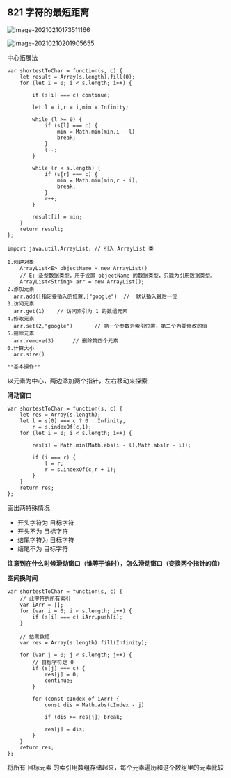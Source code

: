 

## 821 字符的最短距离

![image-20210210173511166](/Users/yummy/web开发/文章笔记/typora-notes/Typora笔记/算法/LeetCode（Lucifer）/基础篇/数组.assets/image-20210210173511166.png)

![image-20210210201905655](/Users/yummy/web开发/文章笔记/typora-notes/Typora笔记/算法/LeetCode（Lucifer）/基础篇/数组.assets/image-20210210201905655.png)

中心拓展法

```JS
var shortestToChar = function(s, c) {
    let result = Array(s.length).fill(0);
    for (let i = 0; i < s.length; i++) {

        if (s[i] === c) continue;

        let l = i,r = i,min = Infinity;

        while (l >= 0) {
            if (s[l] === c) {
                min = Math.min(min,i - l)
                break;
            }
            l--;
        }

        while (r < s.length) {
            if (s[r] === c) {
                min = Math.min(min,r - i);
                break;
            }
            r++;
        }

        result[i] = min;
    }
    return result;
};
```

```JS
import java.util.ArrayList; // 引入 ArrayList 类

1.创建对象
    ArrayList<E> objectName = new ArrayList()
  	// E: 泛型数据类型，用于设置 objectName 的数据类型，只能为引用数据类型。
  	ArrayList<String> arr = new ArrayList();
2.添加元素
  arr.add([指定要插入的位置,]"google")	//	默认插入最后一位
3.访问元素
  arr.get(1)	// 访问索引为 1 的数组元素
4.修改元素
  arr.set(2,"google")		// 第一个参数为索引位置，第二个为要修改的值
5.删除元素
  arr.remove(3)		 // 删除第四个元素
6.计算大小
  arr.size()
```

```Java
**基本操作**
```

以元素为中心，两边添加两个指针，左右移动来探索

**滑动窗口**

```JS
var shortestToChar = function(s, c) {
    let res = Array(s.length);
    let l = s[0] === c ? 0 : Infinity,
        r = s.indexOf(c,1);
    for (let i = 0; i < s.length; i++) {

        res[i] = Math.min(Math.abs(i - l),Math.abs(r - i));

        if (i === r) {
            l = r;
            r = s.indexOf(c,r + 1);
        }
    }
    return res;
};
```

画出两特殊情况

- 开头字符为 目标字符
- 开头不为 目标字符
- 结尾字符为 目标字符
- 结尾不为 目标字符

**注意到在什么时候滑动窗口（谁等于谁时），怎么滑动窗口（变换两个指针的值）**

**空间换时间**

```JS
var shortestToChar = function(s, c) {
    // 此字符的所有索引
    var iArr = [];
    for (var i = 0; i < s.length; i++) {
        if (s[i] === c) iArr.push(i);
    }

    // 结果数组
    var res = Array(s.length).fill(Infinity);

    for (var j = 0; j < s.length; j++) {
        // 目标字符是 0
        if (s[j] === c) {
            res[j] = 0;
            continue;
        }

        for (const cIndex of iArr) {
            const dis = Math.abs(cIndex - j)

            if (dis >= res[j]) break;

            res[j] = dis;
        }
    }
    return res;
};
```

将所有 目标元素 的索引用数组存储起来，每个元素遍历和这个数组里的元素比较


